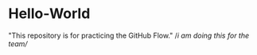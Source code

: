 # Hello-World
 "This repository is for practicing the GitHub Flow."
/*i am doing this for the team/*
